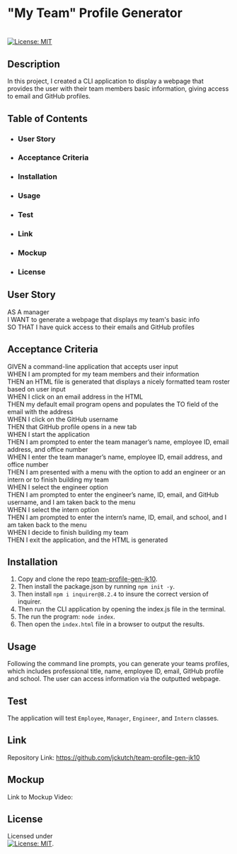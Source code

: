 # "My Team" Profile Generator
# 
 
 [![License: MIT](https://img.shields.io/badge/License-MIT-yellow.svg)](https://mit-license.org/)

## Description
In this project, I created a CLI application to display a webpage that provides the user with their team members basic information, giving access to email and GitHub profiles.

## Table of Contents
- ### User Story
- ### Acceptance Criteria
- ### Installation
- ### Usage
- ### Test
- ### Link
- ### Mockup
- ### License

## User Story
AS A manager<br />
I WANT to generate a webpage that displays my team's basic info<br />
SO THAT I have quick access to their emails and GitHub profiles<br />


## Acceptance Criteria
GIVEN a command-line application that accepts user input<br />
WHEN I am prompted for my team members and their information<br />
THEN an HTML file is generated that displays a nicely formatted team roster based on user input<br />
WHEN I click on an email address in the HTML<br />
THEN my default email program opens and populates the TO field of the email with the address<br />
WHEN I click on the GitHub username<br />
THEN that GitHub profile opens in a new tab<br />
WHEN I start the application<br />
THEN I am prompted to enter the team manager’s name, employee ID, email address, and office number<br />
WHEN I enter the team manager’s name, employee ID, email address, and office number<br />
THEN I am presented with a menu with the option to add an engineer or an intern or to finish building my team<br />
WHEN I select the engineer option<br />
THEN I am prompted to enter the engineer’s name, ID, email, and GitHub username, and I am taken back to the menu<br />
WHEN I select the intern option<br />
THEN I am prompted to enter the intern’s name, ID, email, and school, and I am taken back to the menu<br />
WHEN I decide to finish building my team<br />
THEN I exit the application, and the HTML is generated<br />
  
## Installation 
1) Copy and clone the repo [team-profile-gen-jk10](https://github.com/jckutch/team-profile-gen-jk10). <br />
2) Then install the package.json by running `npm init -y`. <br />
3) Then install `npm i inquirer@8.2.4` to insure the correct version of inquirer. <br />
4) Then run the CLI application by opening the index.js file in the terminal.
5) The run the program: `node index`.
6) Then open the `index.html` file in a browser to output the results.

## Usage
Following the command line prompts, you can generate your teams profiles, which includes professional title, name, employee ID, email, GitHub profile and school.  The user can access information via the outputted webpage.

## Test
The application will test `Employee`, `Manager`, `Engineer`, and `Intern` classes.

## Link
Repository Link:  https://github.com/jckutch/team-profile-gen-jk10

## Mockup
Link to Mockup Video: 

## License 
Licensed under <br /> [![License: MIT](https://img.shields.io/badge/License-MIT-yellow.svg)](https://mit-license.org/).
